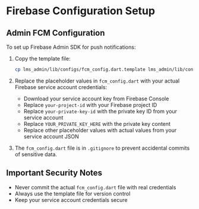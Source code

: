 # Firebase Configuration Setup

## Admin FCM Configuration

To set up Firebase Admin SDK for push notifications:

1. Copy the template file:
   ```bash
   cp lms_admin/lib/configs/fcm_config.dart.template lms_admin/lib/configs/fcm_config.dart
   ```

2. Replace the placeholder values in `fcm_config.dart` with your actual Firebase service account credentials:
   - Download your service account key from Firebase Console
   - Replace `your-project-id` with your Firebase project ID
   - Replace `your-private-key-id` with the private key ID from your service account
   - Replace `YOUR_PRIVATE_KEY_HERE` with the private key content
   - Replace other placeholder values with actual values from your service account JSON

3. The `fcm_config.dart` file is in `.gitignore` to prevent accidental commits of sensitive data.

## Important Security Notes

- Never commit the actual `fcm_config.dart` file with real credentials
- Always use the template file for version control
- Keep your service account credentials secure